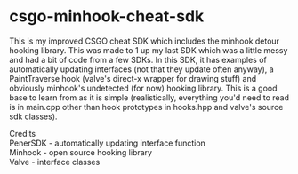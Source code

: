 # csgo-minhook-cheat-sdk

This is my improved CSGO cheat SDK which includes the minhook detour hooking library. This was made to 1 up my last SDK which was a little messy and had a bit of code
from a few SDKs. In this SDK, it has examples of automatically updating interfaces (not that they update often anyway), a PaintTraverse hook (valve's direct-x wrapper
for drawing stuff) and obviously minhook's undetected (for now) hooking library. This is a good base to learn from as it is simple (realistically, everything you'd need
to read is in main.cpp other than hook prototypes in hooks.hpp and valve's source sdk classes).

Credits <br />
PenerSDK - automatically updating interface function <br />
Minhook - open source hooking library <br />
Valve - interface classes <br />
